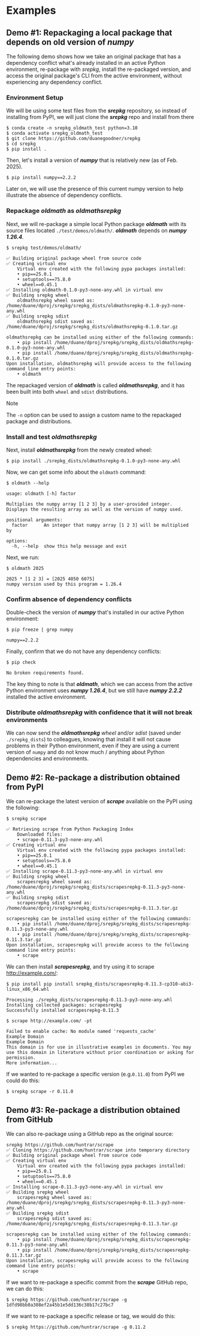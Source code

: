 # Examples

## Demo #1: Repackaging a local package that depends on old version of *numpy*

The following demo shows how we take an original package that has a dependency conflict what's already installed in an active Python environment, re-package with *srepkg*, install the re-packaged version, and access the original package's CLI from the active environment, without experiencing any dependency conflict.

### Environment Setup

We will be using some test files from the ***srepkg*** repository, so instead of installing from PyPI, we will just clone the ***srepkg*** repo and install from there
```
$ conda create -n srepkg_oldmath_test python=3.10
$ conda activate srepkg_oldmath_test
$ git clone https://github.com/duanegoodner/srepkg
$ cd srepkg
$ pip install .
```
Then, let's install a version of ***numpy*** that is relatively new (as of Feb. 2025).
```
$ pip install numpy==2.2.2
```
Later on, we will use the presence of this current numpy version to help illustrate the absence of dependency conflicts.

### Repackage ***oldmath*** as *oldmathsrepkg*

Next, we will re-package a simple local Python package ***oldmath*** with its source files located `./test/demos/oldmath/`. ***oldmath*** depends on ***numpy 1.26.4***.

```
$ srepkg test/demos/oldmath/

✅ Building original package wheel from source code
✅ Creating virtual env
	Virtual env created with the following pypa packages installed:
	• pip==25.0.1
	• setuptools==75.8.0
	• wheel==0.45.1
✅ Installing oldmath-0.1.0-py3-none-any.whl in virtual env
✅ Building srepkg wheel
	oldmathsrepkg wheel saved as: /home/duane/dproj/srepkg/srepkg_dists/oldmathsrepkg-0.1.0-py3-none-any.whl
✅ Building srepkg sdist
	oldmathsrepkg sdist saved as: /home/duane/dproj/srepkg/srepkg_dists/oldmathsrepkg-0.1.0.tar.gz

oldmathsrepkg can be installed using either of the following commands:
	• pip install /home/duane/dproj/srepkg/srepkg_dists/oldmathsrepkg-0.1.0-py3-none-any.whl
	• pip install /home/duane/dproj/srepkg/srepkg_dists/oldmathsrepkg-0.1.0.tar.gz
Upon installation, oldmathsrepkg will provide access to the following command line entry points: 
	• oldmath
```
The repackaged version of ***oldmath*** is called ***oldmathsrepkg***, and it has been built into both `wheel` and `sdist` distributions.

> [!NOTE]
> The `-n` option can be used to assign a custom name to the repackaged package and distributions.

### Install and test ***oldmathsrepkg***

Next, install ***oldmathsrepkg*** from the newly created wheel:
```
$ pip install ./srepkg_dists/oldmathsrepkg-0.1.0-py3-none-any.whl
```
Now, we can get some info about the `oldmath` command:
```
$ oldmath --help

usage: oldmath [-h] factor

Multiplies the numpy array [1 2 3] by a user-provided integer. Displays the resulting array as well as the version of numpy used.

positional arguments:
  factor      An integer that numpy array [1 2 3] will be multiplied by

options:
  -h, --help  show this help message and exit
```
Next, we run:
```
$ oldmath 2025

2025 * [1 2 3] = [2025 4050 6075]
numpy version used by this program = 1.26.4
```

### Confirm absence of dependency conflicts

Double-check the version of ***numpy*** that's installed in our active Python environment:
```
$ pip freeze | grep numpy

numpy==2.2.2
```

Finally, confirm that we do not have any dependency conflicts:
```
$ pip check

No broken requirements found.
```

The key thing to note is that ***oldmath***, which we can access from the active Python environment uses ***numpy 1.26.4***, but we still have ***numpy 2.2.2*** installed the active environment.


### Distribute ***oldmathsrepkg*** with confidence that it will not break environments

We can now send the ***oldmathsrepkg*** *wheel* and/or *sdist* (saved under `./srepkg_dists`) to colleagues, knowing that install it will not cause problems in their Python environment, even if they are using a current version of `numpy` and do not know much / anything about Python dependencies and environments.



## Demo #2: Re-package a distribution obtained from PyPI

We can re-package the latest version of ***scrape*** available on the PyPI using the following:
```
$ srepkg scrape

✅ Retrieving scrape from Python Packaging Index
	Downloaded files:
	• scrape-0.11.3-py3-none-any.whl
✅ Creating virtual env
	Virtual env created with the following pypa packages installed:
	• pip==25.0.1
	• setuptools==75.8.0
	• wheel==0.45.1
✅ Installing scrape-0.11.3-py3-none-any.whl in virtual env
✅ Building srepkg wheel
	scrapesrepkg wheel saved as: /home/duane/dproj/srepkg/srepkg_dists/scrapesrepkg-0.11.3-py3-none-any.whl
✅ Building srepkg sdist
	scrapesrepkg sdist saved as: /home/duane/dproj/srepkg/srepkg_dists/scrapesrepkg-0.11.3.tar.gz

scrapesrepkg can be installed using either of the following commands:
	• pip install /home/duane/dproj/srepkg/srepkg_dists/scrapesrepkg-0.11.3-py3-none-any.whl
	• pip install /home/duane/dproj/srepkg/srepkg_dists/scrapesrepkg-0.11.3.tar.gz
Upon installation, scrapesrepkg will provide access to the following command line entry points: 
	• scrape
```

We can then install ***scrapesrepkg***, and try using it to scrape http://example.com/:
```
$ pip install pip install srepkg_dists/scrapesrepkg-0.11.3-cp310-abi3-linux_x86_64.whl

Processing ./srepkg_dists/scrapesrepkg-0.11.3-py3-none-any.whl
Installing collected packages: scrapesrepkg
Successfully installed scrapesrepkg-0.11.3

$ scrape http://example.com/ -pt

Failed to enable cache: No module named 'requests_cache'
Example Domain
Example Domain
This domain is for use in illustrative examples in documents. You may use this domain in literature without prior coordination or asking for permission.
More information...
```

If we wanted to re-package a specific version (e.g.`0.11.0`) from PyPI we could do this:
```
$ srepkg scrape -r 0.11.0
```


## Demo #3: Re-package a distribution obtained from GitHub

We can also re-package using a GitHub repo as the original source:
```
srepkg https://github.com/huntrar/scrape      
✅ Cloning https://github.com/huntrar/scrape into temporary directory
✅ Building original package wheel from source code
✅ Creating virtual env
	Virtual env created with the following pypa packages installed:
	• pip==25.0.1
	• setuptools==75.8.0
	• wheel==0.45.1
✅ Installing scrape-0.11.3-py3-none-any.whl in virtual env
✅ Building srepkg wheel
	scrapesrepkg wheel saved as: /home/duane/dproj/srepkg/srepkg_dists/scrapesrepkg-0.11.3-py3-none-any.whl
✅ Building srepkg sdist
	scrapesrepkg sdist saved as: /home/duane/dproj/srepkg/srepkg_dists/scrapesrepkg-0.11.3.tar.gz

scrapesrepkg can be installed using either of the following commands:
	• pip install /home/duane/dproj/srepkg/srepkg_dists/scrapesrepkg-0.11.3-py3-none-any.whl
	• pip install /home/duane/dproj/srepkg/srepkg_dists/scrapesrepkg-0.11.3.tar.gz
Upon installation, scrapesrepkg will provide access to the following command line entry points: 
	• scrape
```

If we want to re-package a specific commit from the ***scrape*** GitHub repo, we can do this:
```
$ srepkg https://github.com/huntrar/scrape -g 1dfd98bb0a308ef2a45b1e5dd136c38b17c27bc7
```
If we want to re-package a specific release or tag, we would do this:
```
$ srepkg https://github.com/huntrar/scrape -g 0.11.2 
```


